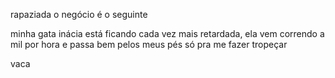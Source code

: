 rapaziada o negócio é o seguinte

minha gata inácia está ficando cada vez mais retardada,
ela vem correndo a mil por hora e passa bem pelos meus pés só pra me fazer tropeçar

vaca
